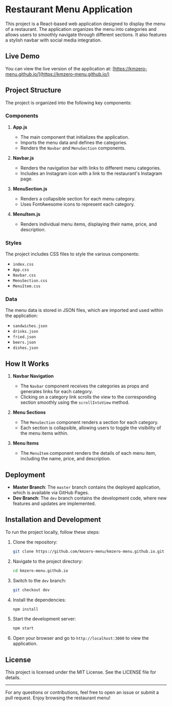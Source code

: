 # Restaurant Menu Application

This project is a React-based web application designed to display the menu of a restaurant. The application organizes the menu into categories and allows users to smoothly navigate through different sections. It also features a stylish navbar with social media integration.

## Live Demo
You can view the live version of the application at: [https://kmzero-menu.github.io/](https://kmzero-menu.github.io/)

## Project Structure

The project is organized into the following key components:

### Components

1. **App.js**
   - The main component that initializes the application.
   - Imports the menu data and defines the categories.
   - Renders the `Navbar` and `MenuSection` components.

2. **Navbar.js**
   - Renders the navigation bar with links to different menu categories.
   - Includes an Instagram icon with a link to the restaurant's Instagram page.

3. **MenuSection.js**
   - Renders a collapsible section for each menu category.
   - Uses FontAwesome icons to represent each category.

4. **MenuItem.js**
   - Renders individual menu items, displaying their name, price, and description.

### Styles

The project includes CSS files to style the various components:

- `index.css`
- `App.css`
- `Navbar.css`
- `MenuSection.css`
- `MenuItem.css`

### Data

The menu data is stored in JSON files, which are imported and used within the application:

- `sandwiches.json`
- `drinks.json`
- `fried.json`
- `beers.json`
- `dishes.json`

## How It Works

1. **Navbar Navigation**
   - The `Navbar` component receives the categories as props and generates links for each category.
   - Clicking on a category link scrolls the view to the corresponding section smoothly using the `scrollIntoView` method.

2. **Menu Sections**
   - The `MenuSection` component renders a section for each category.
   - Each section is collapsible, allowing users to toggle the visibility of the menu items within.

3. **Menu Items**
   - The `MenuItem` component renders the details of each menu item, including the name, price, and description.

## Deployment

- **Master Branch**: The `master` branch contains the deployed application, which is available via GitHub Pages.
- **Dev Branch**: The `dev` branch contains the development code, where new features and updates are implemented.

## Installation and Development

To run the project locally, follow these steps:

1. Clone the repository:
   ```bash
   git clone https://github.com/kmzero-menu/kmzero-menu.github.io.git
   ```

2. Navigate to the project directory:
   ```bash
   cd kmzero-menu.github.io
   ```

3. Switch to the `dev` branch:
   ```bash
   git checkout dev
   ```

4. Install the dependencies:
   ```bash
   npm install
   ```

5. Start the development server:
   ```bash
   npm start
   ```

6. Open your browser and go to `http://localhost:3000` to view the application.

## License

This project is licensed under the MIT License. See the LICENSE file for details.

---

For any questions or contributions, feel free to open an issue or submit a pull request. Enjoy browsing the restaurant menu!
